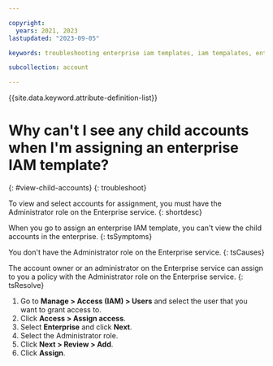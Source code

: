 ```yaml
---

copyright:
  years: 2021, 2023
lastupdated: "2023-09-05"

keywords: troubleshooting enterprise iam templates, iam tempalates, enterprise-managed IAM, access enteprise IAM, access templates

subcollection: account

---
```


{{site.data.keyword.attribute-definition-list}}


# Why can't I see any child accounts when I'm assigning an enterprise IAM template?
{: #view-child-accounts}
{: troubleshoot}

To view and select accounts for assignment, you must have the Administrator role on the Enterprise service.
{: shortdesc}

When you go to assign an enterprise IAM template, you can't view the child accounts in the enterprise.
{: tsSymptoms}

You don't have the Administrator role on the Enterprise service.
{: tsCauses}

The account owner or an administrator on the Enterprise service can assign to you a policy with the Administrator role on the Enterprise service.
{: tsResolve}

1. Go to **Manage > Access (IAM) > Users** and select the user that you want to grant access to.
1. Click **Access > Assign access**.
1. Select **Enterprise** and click **Next**.
1. Select the Administrator role.
1. Click **Next > Review > Add**.
1. Click **Assign**.

